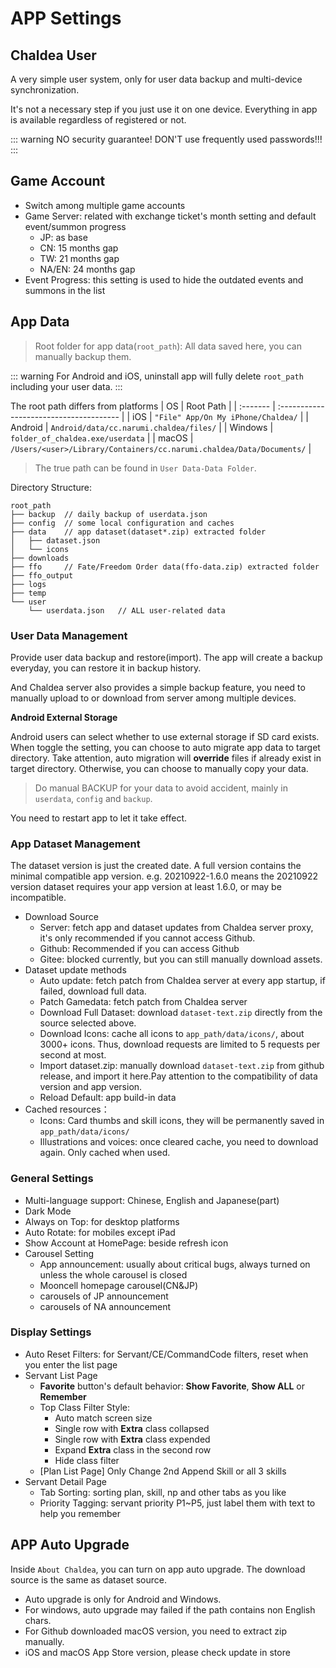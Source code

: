 # APP Settings

## Chaldea User
A very simple user system, only for user data backup and multi-device synchronization.

It's not a necessary step if you just use it on one device. Everything in app is available regardless of registered or not.

::: warning
NO security guarantee! DON'T use frequently used passwords!!!
:::


## Game Account
* Switch among multiple game accounts
* Game Server: related with exchange ticket's month setting and default event/summon progress
  * JP: as base
  * CN: 15 months gap
  * TW: 21 months gap
  * NA/EN: 24 months gap
* Event Progress: this setting is used to hide the outdated events and summons in the list

## App Data
> Root folder for app data(`root_path`): All data saved here, you can manually backup them.

::: warning
For Android and iOS, uninstall app will fully delete `root_path` including your user data.
:::

The root path differs from platforms
| OS       | Root Path                                   |
| :------- | :-------------------------------------- |
| iOS      | `"File" App/On My iPhone/Chaldea/`            |
| Android  | `Android/data/cc.narumi.chaldea/files/` |
| Windows  | `folder_of_chaldea.exe/userdata`            |
| macOS    | `/Users/<user>/Library/Containers/cc.narumi.chaldea/Data/Documents/` |
> The true path can be found in `User Data-Data Folder`.

Directory Structure:
```:no-line-numbers
root_path
├── backup  // daily backup of userdata.json
├── config  // some local configuration and caches
├── data    // app dataset(dataset*.zip) extracted folder
│   ├── dataset.json
│   └── icons
├── downloads
├── ffo     // Fate/Freedom Order data(ffo-data.zip) extracted folder
├── ffo_output
├── logs
├── temp
└── user
    └── userdata.json   // ALL user-related data
```

### User Data Management
Provide user data backup and restore(import). The app will create a backup everyday, you can restore it in backup history.

And Chaldea server also provides a simple backup feature, you need to manually upload to or download from server among multiple devices.

**Android External Storage**

Android users can select whether to use external storage if SD card exists.
When toggle the setting, you can choose to auto migrate app data to target directory.
Take attention, auto migration will **override** files if already exist in target directory.
Otherwise, you can choose to manually copy your data.

> Do manual BACKUP for your data to avoid accident, mainly in `userdata`, `config` and `backup`.

You need to restart app to let it take effect.

### App Dataset Management
The dataset version is just the created date. A full version contains the minimal compatible app version.
e.g. 20210922-1.6.0 means the 20210922 version dataset requires your app version at least 1.6.0, or may be incompatible.

* Download Source
  * Server: fetch app and dataset updates from Chaldea server proxy, it's only recommended if you cannot access Github.
  * Github: Recommended if you can access Github
  * Gitee: blocked currently, but you can still manually download assets.
* Dataset update methods
  * Auto update: fetch patch from Chaldea server at every app startup, if failed, download full data.
  * Patch Gamedata: fetch patch from Chaldea server
  * Download Full Dataset: download `dataset-text.zip` directly from the source selected above.
  * Download Icons: cache all icons to `app_path/data/icons/`, about 3000+ icons. Thus, download requests are limited to 5 requests per second at most.
  * Import dataset.zip: manually download `dataset-text.zip` from github release, and import it here.Pay attention to the compatibility of data version and app version.
  * Reload Default: app build-in data
* Cached resources：
  * Icons: Card thumbs and skill icons, they will be permanently saved in `app_path/data/icons/`
  * Illustrations and voices: once cleared cache, you need to download again. Only cached when used.

### General Settings
* Multi-language support: Chinese, English and Japanese(part)
* Dark Mode
* Always on Top: for desktop platforms
* Auto Rotate: for mobiles except iPad
* Show Account at HomePage: beside refresh icon
* Carousel Setting
  * App announcement: usually about critical bugs, always turned on unless the whole carousel is closed
  * Mooncell homepage carousel(CN&JP)
  * carousels of JP announcement
  * carousels of NA announcement

### Display Settings
* Auto Reset Filters: for Servant/CE/CommandCode filters, reset when you enter the list page
* Servant List Page
  * **Favorite** button's default behavior: **Show Favorite**, **Show ALL** or **Remember**
  * Top Class Filter Style:
    - Auto match screen size
    - Single row with **Extra** class collapsed 
    - Single row with **Extra** class expended
    - Expand **Extra** class in the second row
    - Hide class filter
  * [Plan List Page] Only Change 2nd Append Skill or all 3 skills
* Servant Detail Page
  * Tab Sorting: sorting plan, skill, np and other tabs as you like
  * Priority Tagging: servant priority P1~P5, just label them with text to help you remember

## APP Auto Upgrade
Inside `About Chaldea`, you can turn on app auto upgrade. The download source is the same as dataset source.
- Auto upgrade is only for Android and Windows.
- For windows, auto upgrade may failed if the path contains non English chars.
- For Github downloaded macOS version, you need to extract zip manually.
- iOS and macOS App Store version, please check update in store
